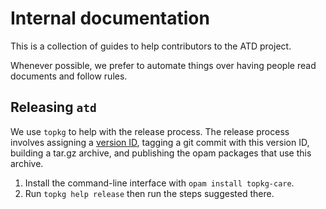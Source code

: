 Internal documentation
==

This is a collection of guides to help contributors to the ATD
project.

Whenever possible, we prefer to automate things over having people
read documents and follow rules.

Releasing `atd`
--

We use `topkg` to help with the release process. The release process
involves assigning a [version ID](https://semver.org/), tagging a git
commit with this version ID, building a tar.gz archive,
and publishing the opam packages that use this archive.

1. Install the command-line interface with `opam install topkg-care`.
2. Run `topkg help release` then run the steps suggested there.
